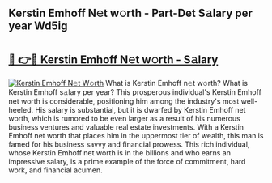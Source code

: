 ## Kerstin Emhoff N𝚎t w𝚘rth - Part-Det S𝚊lary per year Wd5ig

# <h2><a href="http://gc2mnt.nevu.top/?p=Kerstin+Emhoff">🔗 👉🔴 Kerstin Emhoff N𝚎t w𝚘rth - S𝚊lary</a></h2>

[![Kerstin Emhoff N𝚎t W𝚘rth](https://i.imgur.com/Oavwk0R.jpeg)](http://gc2mnt.nevu.top/?p=Kerstin+Emhoff)
What is Kerstin Emhoff n𝚎t w𝚘rth? What is Kerstin Emhoff s𝚊lary per year?
This prosperous individual's Kerstin Emhoff net worth is considerable, positioning him among the industry's most well-heeled. His salary is substantial, but it is dwarfed by Kerstin Emhoff net worth, which is rumored to be even larger as a result of his numerous business ventures and valuable real estate investments. With a Kerstin Emhoff net worth that places him in the uppermost tier of wealth, this man is famed for his business savvy and financial prowess. This rich individual, whose Kerstin Emhoff net worth is in the billions and who earns an impressive salary, is a prime example of the force of commitment, hard work, and financial acumen.
